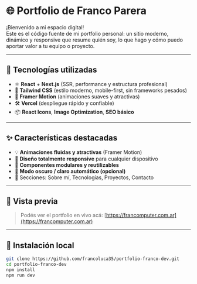 # 🌐 Portfolio de Franco Parera

¡Bienvenido a mi espacio digital!  
Este es el código fuente de mi portfolio personal: un sitio moderno, dinámico y responsive que resume quién soy, lo que hago y cómo puedo aportar valor a tu equipo o proyecto.

---

## 🚀 Tecnologías utilizadas

- ⚛️ **React** + **Next.js** (SSR, performance y estructura profesional)
- 🎨 **Tailwind CSS** (estilo moderno, mobile-first, sin frameworks pesados)
- 🧠 **Framer Motion** (animaciones suaves y atractivas)
- 🛠️ **Vercel** (despliegue rápido y confiable)
- 📦 **React Icons**, **Image Optimization**, **SEO básico**

---

## ✨ Características destacadas

- 💡 **Animaciones fluidas y atractivas** (Framer Motion)
- 🎯 **Diseño totalmente responsive** para cualquier dispositivo
- 🧩 **Componentes modulares y reutilizables**
- 🌙 **Modo oscuro / claro automático (opcional)**
- 📍 Secciones: Sobre mí, Tecnologías, Proyectos, Contacto

---

## 📸 Vista previa


> Podés ver el portfolio en vivo acá: [https://francomputer.com.ar](https://francomputer.com.ar)

---

## 🔧 Instalación local

```bash
git clone https://github.com/francoluca35/portfolio-franco-dev.git
cd portfolio-franco-dev
npm install
npm run dev

